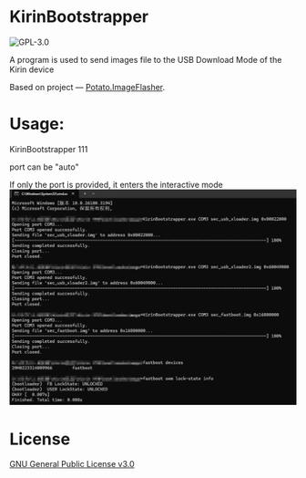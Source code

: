 # KirinBootstrapper
![GPL-3.0](https://img.shields.io/github/license/mashed-potatoes/Potato.ImageFlasher.svg)

A program is used to send images file to the USB Download Mode of the Kirin device

Based on project — [Potato.ImageFlasher](https://github.com/mashed-potatoes/Potato.ImageFlasher).

# Usage: 
KirinBootstrapper 111

port can be "auto"

If only the port is provided, it enters the interactive mode
![image](example.png)

# License

[GNU General Public License v3.0](LICENSE.txt)
